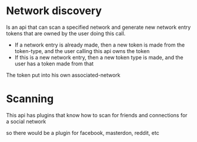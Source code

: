 # Network discovery

Is an api that can scan a specified network and generate new network entry tokens that are owned by the user doing this call.

* If a network entry is already made, then a new token is made from the token-type, and the user calling this api owns the token
* If this is a new network entry, then a new token type is made, and the user has a token made from that

The  token put into his own associated-network

# Scanning

This api has plugins that know how to scan for friends and connections for a social network

so there would be a plugin for facebook, masterdon, reddit, etc